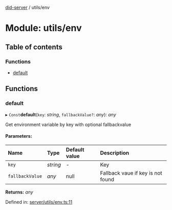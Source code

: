 [did-server](../README.md) / utils/env

# Module: utils/env

## Table of contents

### Functions

- [default](utils_env.md#default)

## Functions

### default

▸ `Const`**default**(`key`: *string*, `fallbackValue?`: *any*): *any*

Get environment variable by key with optional fallbackvalue

#### Parameters:

Name | Type | Default value | Description |
:------ | :------ | :------ | :------ |
`key` | *string* | - | Key   |
`fallbackValue` | *any* | null | Fallback vaue if key is not found    |

**Returns:** *any*

Defined in: [server/utils/env.ts:11](https://github.com/Puzzlepart/did/blob/ee943744/server/utils/env.ts#L11)
